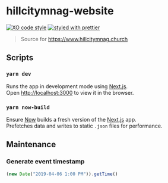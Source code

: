 # hillcitymnag-website

[![XO code style](https://img.shields.io/badge/code_style-XO-5ed9c7.svg)](https://github.com/sindresorhus/xo)
[![styled with prettier](https://img.shields.io/badge/styled_with-prettier-ff69b4.svg)](https://github.com/prettier/prettier)

> Source for https://www.hillcitymnag.church

## Scripts

### `yarn dev`

Runs the app in development mode using [Next.js](https://nextjs.org/).<br>
Open [http://localhost:3000](http://localhost:3000) to view it in the browser.

### `yarn now-build`

Ensure [Now](https://zeit.co/now) builds a fresh version of the [Next.js](https://nextjs.org/) app.<br>
Prefetches data and writes to static `.json` files for performance.

## Maintenance

### Generate event timestamp

```js
(new Date("2019-04-06 1:00 PM")).getTime()
```
